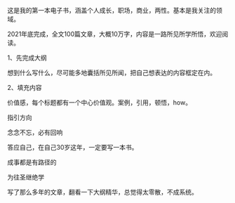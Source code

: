 这是我的第一本电子书，涵盖个人成长，职场，商业，两性。基本是我关注的领域。

2021年底完成，全文100篇文章，大概10万字，内容是一路所见所学所悟，欢迎阅读。

1、先完成大纲

想到什么写什么，尽可能多地囊括所见所闻，把自己想表达的内容框定在内。

2、填充内容

价值感，每个标题都有一个中心价值观。案例，引用，顿悟，how。

指引方向

念念不忘，必有回响

答应自己，在自己30岁这年，一定要写一本书。

成事都是有路径的

为往圣继绝学



写了那么多年的文章，翻看一下大纲精华，总觉得太零散，不成系统。



